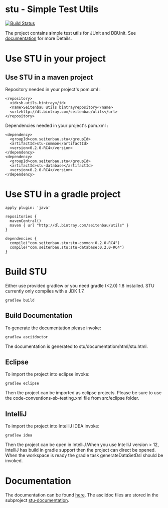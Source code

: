 # stu - Simple Test Utils

[![Build Status](https://buildhive.cloudbees.com/job/Seitenbau/job/stu/badge/icon)](https://buildhive.cloudbees.com/job/Seitenbau/job/stu/)

The project contains <b>s</b>imple <b>t</b>est <b>u</b>tils for JUnit and DBUnit. See [documentation](stu-documentation/src/stu.asciidoc) for more Details.

# Use STU in your project

## Use STU in a maven project

Repository needed in your project's pom.xml :

    <repository>
      <id>sb-utils-bintray</id>
      <name>Seitenbau utils bintrayrepository</name>
      <url>http://dl.bintray.com/seitenbau/utils</url>
    </repository>

Dependencies needed in your project's pom.xml :

    <dependency>
      <groupId>com.seitenbau.stu</groupId>
      <artifactId>stu-common</artifactId>
      <version>0.2.0-RC4</version>
    </dependency>
    <dependency>
      <groupId>com.seitenbau.stu</groupId>
      <artifactId>stu-database</artifactId>
      <version>0.2.0-RC4</version>
    </dependency>

# Use STU in a gradle project

    apply plugin: 'java'
    
    repositories {
      mavenCentral()
      maven { url "http://dl.bintray.com/seitenbau/utils" }
    }
    
    dependencies {
      compile("com.seitenbau.stu:stu-common:0.2.0-RC4")
      compile("com.seitenbau.stu:stu-database:0.2.0-RC4")
    }

# Build STU

Either use provided gradlew or you need gradle (<2.0) 1.8 installed. STU currently only compiles with a JDK 1.7.

	gradlew build


## Build Documentation
To generate the documentation please invoke:

	gradlew asciidoctor

The documentation is generated to stu/documentation/html/stu.html.

## Eclipse 

To import the project into eclipse invoke:

	gradlew eclipse
	
Then the project can be imported as eclipse projects.
Please be sure to use the code-conventions-sb-testing.xml file from src/eclipse folder.

## IntelliJ

To import the project into IntelliJ IDEA  invoke:

    gradlew idea

Then the project can be open in IntelliJ.When you use IntelliJ version > 12, IntelliJ has build in
gradle support  then the project can direct be opened. When the workspace is ready the gradle task generateDataSetDsl should be invoked.

# Documentation

The documentation can be found [here](stu-documentation/src/stu.asciidoc). The asciidoc files are stored in the subproject [stu-documentation](stu-documentation).
